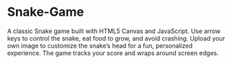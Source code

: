 # Snake-Game
A classic Snake game built with HTML5 Canvas and JavaScript. Use arrow keys to control the snake, eat food to grow, and avoid crashing. Upload your own image to customize the snake’s head for a fun, personalized experience. The game tracks your score and wraps around screen edges.
